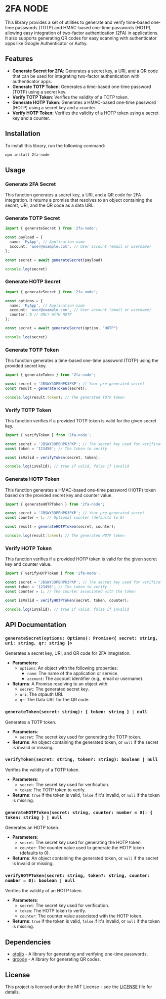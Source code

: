 # 2FA NODE

This library provides a set of utilities to generate and verify time-based one-time passwords (TOTP) and HMAC-based one-time passwords (HOTP), allowing easy integration of two-factor authentication (2FA) in applications. It also supports generating QR codes for easy scanning with authenticator apps like Google Authenticator or Authy.

## Features

- **Generate Secret for 2FA**: Generates a secret key, a URI, and a QR code that can be used for integrating two-factor authentication with authenticator apps.
- **Generate TOTP Token**: Generates a time-based one-time password (TOTP) using a secret key.
- **Verify TOTP Token**: Verifies the validity of a TOTP token.
- **Generate HOTP Token**: Generates a HMAC-based one-time password (HOTP) using a secret key and a counter.
- **Verify HOTP Token**: Verifies the validity of a HOTP token using a secret key and a counter.

## Installation

To install this library, run the following command:

```bash
npm install 2fa-node
```

## Usage

### Generate 2FA Secret

This function generates a secret key, a URI, and a QR code for 2FA integration. It returns a promise that resolves to an object containing the secret, URI, and the QR code as a data URL.

### Generate TOTP Secret

```typescript
import { generateSecret } from '2fa-node';

const payload = {
  name: 'MyApp', // Application name
  account: 'user@example.com', // User account (email or username)
};

const secret = await generateSecret(payload)

console.log(secret)
```

### Generate HOTP Secret

```typescript
import { generateSecret } from '2fa-node';

const options = {
  name: 'MyApp', // Application name
  account: 'user@example.com', // User account (email or username)
  counter: 0 // ONLY WITH HOTP
};

const secret = await generateSecret(option, "HOTP")

console.log(secret)
```

### Generate TOTP Token

This function generates a time-based one-time password (TOTP) using the provided secret key.

```typescript
import { generateToken } from '2fa-node';

const secret = 'JBSWY3DPEHPK3PXP'; // Your pre-generated secret
const result = generateToken(secret);

console.log(result.token); // The generated TOTP token
```

### Verify TOTP Token

This function verifies if a provided TOTP token is valid for the given secret key.

```typescript
import { verifyToken } from '2fa-node';

const secret = 'JBSWY3DPEHPK3PXP'; // The secret key used for verification
const token = '123456'; // The token to verify

const isValid = verifyToken(secret, token);

console.log(isValid); // true if valid, false if invalid
```

### Generate HOTP Token

This function generates a HMAC-based one-time password (HOTP) token based on the provided secret key and counter value.

```typescript
import { generateHOTPToken } from '2fa-node';

const secret = 'JBSWY3DPEHPK3PXP'; // Your pre-generated secret
const counter = 1; // Optional counter (defaults to 0)

const result = generateHOTPToken(secret, counter);

console.log(result.token); // The generated HOTP token
```

### Verify HOTP Token

This function verifies if a provided HOTP token is valid for the given secret key and counter value.

```typescript
import { verifyHOTPToken } from '2fa-node';

const secret = 'JBSWY3DPEHPK3PXP'; // The secret key used for verification
const token = '123456'; // The token to verify
const counter = 1; // The counter associated with the token

const isValid = verifyHOTPToken(secret, token, counter);

console.log(isValid); // true if valid, false if invalid
```

## API Documentation

### `generateSecret(options: Options): Promise<{ secret: string, uri: string, qr: string }>`
Generates a secret key, URI, and QR code for 2FA integration.

- **Parameters**:
  - `options`: An object with the following properties:
    - `name`: The name of the application or service.
    - `account`: The account identifier (e.g., email or username).
- **Returns**: A Promise resolving to an object with:
  - `secret`: The generated secret key.
  - `uri`: The otpauth URI.
  - `qr`: The Data URL for the QR code.

### `generateToken(secret: string): { token: string } | null`
Generates a TOTP token.

- **Parameters**:
  - `secret`: The secret key used for generating the TOTP token.
- **Returns**: An object containing the generated token, or `null` if the secret is invalid or missing.

### `verifyToken(secret: string, token?: string): boolean | null`
Verifies the validity of a TOTP token.

- **Parameters**:
  - `secret`: The secret key used for verification.
  - `token`: The TOTP token to verify.
- **Returns**: `true` if the token is valid, `false` if it's invalid, or `null` if the token is missing.

### `generateHOTPToken(secret: string, counter: number = 0): { token: string } | null`
Generates an HOTP token.

- **Parameters**:
  - `secret`: The secret key used for generating the HOTP token.
  - `counter`: The counter value used to generate the HOTP token (defaults to 0).
- **Returns**: An object containing the generated token, or `null` if the secret is invalid or missing.

### `verifyHOTPToken(secret: string, token?: string, counter: number = 0): boolean | null`
Verifies the validity of an HOTP token.

- **Parameters**:
  - `secret`: The secret key used for verification.
  - `token`: The HOTP token to verify.
  - `counter`: The counter value associated with the HOTP token.
- **Returns**: `true` if the token is valid, `false` if it's invalid, or `null` if the token is missing.

## Dependencies

- [otplib](https://www.npmjs.com/package/otplib) - A library for generating and verifying one-time passwords.
- [qrcode](https://www.npmjs.com/package/qrcode) - A library for generating QR codes.

## License

This project is licensed under the MIT License - see the [LICENSE](LICENSE) file for details.
